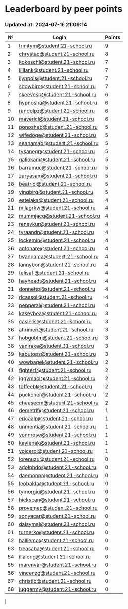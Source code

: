 # Leaderboard by peer points

### Updated at: 2024-07-16 21:09:14

| № | Login | Points |
|---|-------|--------|
|1|trinitym@student.21-school.ru|9|
|2|chrystac@student.21-school.ru|8|
|3|kokoschl@student.21-school.ru|7|
|4|lilliank@student.21-school.ru|7|
|5|ilynpois@student.21-school.ru|7|
|6|snowbiro@student.21-school.ru|7|
|7|skeevesp@student.21-school.ru|6|
|8|hypnosha@student.21-school.ru|6|
|9|randolpz@student.21-school.ru|6|
|10|mavericl@student.21-school.ru|6|
|11|ponosheb@student.21-school.ru|5|
|12|wifedoge@student.21-school.ru|5|
|13|seanamab@student.21-school.ru|5|
|14|tysanegr@student.21-school.ru|5|
|15|galiokam@student.21-school.ru|5|
|16|barramuc@student.21-school.ru|5|
|17|zaryasam@student.21-school.ru|5|
|18|beatricl@student.21-school.ru|5|
|19|yingbirg@student.21-school.ru|5|
|20|estelaka@student.21-school.ru|4|
|21|milagrkw@student.21-school.ru|4|
|22|mummjacq@student.21-school.ru|4|
|23|renaykur@student.21-school.ru|4|
|24|tyraandr@student.21-school.ru|4|
|25|lockemin@student.21-school.ru|4|
|26|antonare@student.21-school.ru|4|
|27|twannama@student.21-school.ru|4|
|28|lannybon@student.21-school.ru|4|
|29|felisafi@student.21-school.ru|4|
|30|hayheadt@student.21-school.ru|4|
|31|donnettp@student.21-school.ru|4|
|32|ricassol@student.21-school.ru|4|
|33|pepperal@student.21-school.ru|4|
|34|kaseybea@student.21-school.ru|3|
|35|casielis@student.21-school.ru|3|
|36|ahrimeri@student.21-school.ru|3|
|37|hobgoblm@student.21-school.ru|3|
|38|yaniraka@student.21-school.ru|3|
|39|kabutops@student.21-school.ru|3|
|40|wowbagel@student.21-school.ru|2|
|41|fighterf@student.21-school.ru|2|
|42|iggymacl@student.21-school.ru|2|
|43|toffeebl@student.21-school.ru|2|
|44|puckcher@student.21-school.ru|2|
|45|cheesecm@student.21-school.ru|2|
|46|demetrif@student.21-school.ru|1|
|47|ericaalp@student.21-school.ru|1|
|48|unmentia@student.21-school.ru|1|
|49|yonnrose@student.21-school.ru|1|
|50|kaylenak@student.21-school.ru|1|
|51|voicerol@student.21-school.ru|1|
|52|lorenuzu@student.21-school.ru|0|
|53|adolphdo@student.21-school.ru|0|
|54|daemonpr@student.21-school.ru|0|
|55|leobalda@student.21-school.ru|0|
|56|tymorgiu@student.21-school.ru|0|
|57|hickscan@student.21-school.ru|0|
|58|provemec@student.21-school.ru|0|
|59|sonyacar@student.21-school.ru|0|
|60|daisymal@student.21-school.ru|0|
|61|turnerko@student.21-school.ru|0|
|62|halliemo@student.21-school.ru|0|
|63|treasaba@student.21-school.ru|0|
|64|illalong@student.21-school.ru|0|
|65|marenvar@student.21-school.ru|0|
|66|vincenzg@student.21-school.ru|0|
|67|christib@student.21-school.ru|0|
|68|juggermy@student.21-school.ru|0|
|
